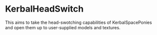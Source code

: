 # KerbalHeadSwitch

This aims to take the head-swotching capabilities of KerbalSpacePonies and open them up to user-supplied models and textures.
